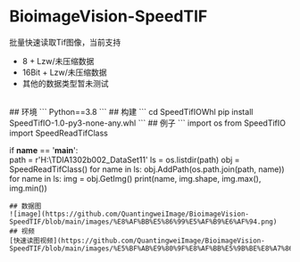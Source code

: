 # BioimageVision-SpeedTIF

批量快速读取Tif图像，当前支持
<br>
* 8 + Lzw/未压缩数据
*  16Bit + Lzw/未压缩数据
*  其他的数据类型暂未测试  
<br>  
## 环境
```
Python==3.8
```
## 构建
```
cd SpeedTifIOWhl
pip install SpeedTifIO-1.0-py3-none-any.whl
```
## 例子
```
import os
from SpeedTifIO import SpeedReadTifClass

if __name__ == '__main__':    
    path = r'H:\TDIA1302b002_DataSet11'
    ls = os.listdir(path)
    obj = SpeedReadTifClass()
    for name in ls:
        obj.AddPath(os.path.join(path, name))
    for name in ls:
        img = obj.GetImg()
        print(name, img.shape, img.max(), img.min())
```
## 数据图
![image](https://github.com/QuantingweiImage/BioimageVision-SpeedTIF/blob/main/images/%E8%AF%BB%E5%86%99%E5%AF%B9%E6%AF%94.png)
## 视频
[快速读图视频](https://github.com/QuantingweiImage/BioimageVision-SpeedTIF/blob/main/images/%E5%BF%AB%E9%80%9F%E8%AF%BB%E5%9B%BE%E8%A7%86%E9%A2%91.mp4)
